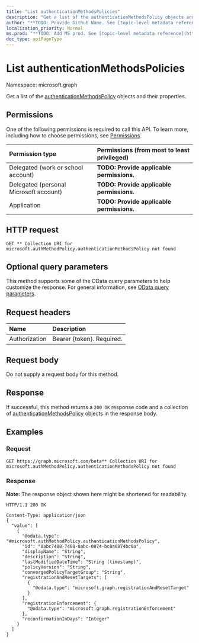 ```yaml
---
title: "List authenticationMethodsPolicies"
description: "Get a list of the authenticationMethodsPolicy objects and their properties."
author: "**TODO: Provide Github Name. See [topic-level metadata reference](https://msgo.azurewebsites.net/add/document/guidelines/metadata.html#topic-level-metadata)**"
localization_priority: Normal
ms.prod: "**TODO: Add MS prod. See [topic-level metadata reference](https://msgo.azurewebsites.net/add/document/guidelines/metadata.html#topic-level-metadata)**"
doc_type: apiPageType
---
```


# List authenticationMethodsPolicies
Namespace: microsoft.graph

Get a list of the [authenticationMethodsPolicy](../resources/authenticationmethodspolicy.md) objects and their properties.

## Permissions
One of the following permissions is required to call this API. To learn more, including how to choose permissions, see [Permissions](/graph/permissions-reference).

|Permission type|Permissions (from most to least privileged)|
|:---|:---|
|Delegated (work or school account)|**TODO: Provide applicable permissions.**|
|Delegated (personal Microsoft account)|**TODO: Provide applicable permissions.**|
|Application|**TODO: Provide applicable permissions.**|

## HTTP request

<!-- {
  "blockType": "ignored"
}
-->
``` http
GET ** Collection URI for microsoft.authMethodPolicy.authenticationMethodsPolicy not found
```

## Optional query parameters
This method supports some of the OData query parameters to help customize the response. For general information, see [OData query parameters](/graph/query-parameters).

## Request headers
|Name|Description|
|:---|:---|
|Authorization|Bearer {token}. Required.|

## Request body
Do not supply a request body for this method.

## Response

If successful, this method returns a `200 OK` response code and a collection of [authenticationMethodsPolicy](../resources/authenticationmethodspolicy.md) objects in the response body.

## Examples

### Request
<!-- {
  "blockType": "request",
  "name": "get_authenticationmethodspolicy"
}
-->
``` http
GET https://graph.microsoft.com/beta** Collection URI for microsoft.authMethodPolicy.authenticationMethodsPolicy not found
```


### Response
**Note:** The response object shown here might be shortened for readability.
<!-- {
  "blockType": "response",
  "truncated": true,
  "@odata.type": "Collection(microsoft.authMethodPolicy.authenticationMethodsPolicy)"
}
-->
``` http
HTTP/1.1 200 OK

Content-Type: application/json
{
  "value": [
    {
      "@odata.type": "#microsoft.authMethodPolicy.authenticationMethodsPolicy",
      "id": "0abc7408-7408-0abc-0874-bc0a0874bc0a",
      "displayName": "String",
      "description": "String",
      "lastModifiedDateTime": "String (timestamp)",
      "policyVersion": "String",
      "convergedPolicyTargetGroup": "String",
      "registrationAndResetTargets": [
        {
          "@odata.type": "microsoft.graph.registrationAndResetTarget"
        }
      ],
      "registrationEnforcement": {
        "@odata.type": "microsoft.graph.registrationEnforcement"
      },
      "reconfirmationInDays": "Integer"
    }
  ]
}
```

